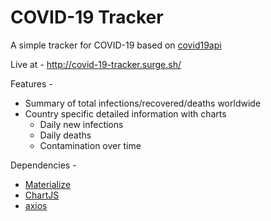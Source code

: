 # COVID-19 Tracker

A simple tracker for COVID-19 based on [covid19api](https://covid19api.com/)

Live at - http://covid-19-tracker.surge.sh/

Features - 
* Summary of total infections/recovered/deaths worldwide
* Country specific detailed information with charts
  * Daily new infections
  * Daily deaths
  * Contamination over time

Dependencies -

* [Materialize](https://materializecss.com/)
* [ChartJS](https://www.chartjs.org/)
* [axios](https://github.com/axios/axios)

